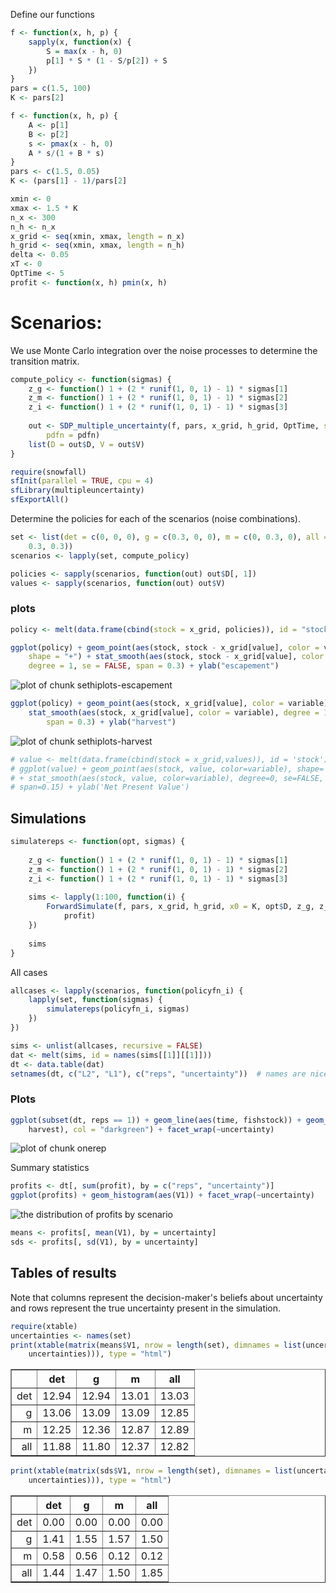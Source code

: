 






Define our functions 



```r
f <- function(x, h, p) {
    sapply(x, function(x) {
        S = max(x - h, 0)
        p[1] * S * (1 - S/p[2]) + S
    })
}
pars = c(1.5, 100)
K <- pars[2]
```



```r
f <- function(x, h, p) {
    A <- p[1]
    B <- p[2]
    s <- pmax(x - h, 0)
    A * s/(1 + B * s)
}
pars <- c(1.5, 0.05)
K <- (pars[1] - 1)/pars[2]
```




```r
xmin <- 0
xmax <- 1.5 * K
n_x <- 300
n_h <- n_x
x_grid <- seq(xmin, xmax, length = n_x)
h_grid <- seq(xmin, xmax, length = n_h)
delta <- 0.05
xT <- 0
OptTime <- 5
profit <- function(x, h) pmin(x, h)
```




# Scenarios: 

We use Monte Carlo integration over the noise processes to determine the transition matrix.  




```r
compute_policy <- function(sigmas) {
    z_g <- function() 1 + (2 * runif(1, 0, 1) - 1) * sigmas[1]
    z_m <- function() 1 + (2 * runif(1, 0, 1) - 1) * sigmas[2]
    z_i <- function() 1 + (2 * runif(1, 0, 1) - 1) * sigmas[3]
    
    out <- SDP_multiple_uncertainty(f, pars, x_grid, h_grid, OptTime, sigmas = sigmas, 
        pdfn = pdfn)
    list(D = out$D, V = out$V)
}
```



```r
require(snowfall)
sfInit(parallel = TRUE, cpu = 4)
sfLibrary(multipleuncertainty)
sfExportAll()
```


Determine the policies for each of the scenarios (noise combinations).


```r
set <- list(det = c(0, 0, 0), g = c(0.3, 0, 0), m = c(0, 0.3, 0), all = c(0.3, 
    0.3, 0.3))
scenarios <- lapply(set, compute_policy)
```




```r
policies <- sapply(scenarios, function(out) out$D[, 1])
values <- sapply(scenarios, function(out) out$V)
```



### plots



```r
policy <- melt(data.frame(cbind(stock = x_grid, policies)), id = "stock")
```



```r
ggplot(policy) + geom_point(aes(stock, stock - x_grid[value], color = variable), 
    shape = "+") + stat_smooth(aes(stock, stock - x_grid[value], color = variable), 
    degree = 1, se = FALSE, span = 0.3) + ylab("escapement")
```

![plot of chunk sethiplots-escapement](http://farm9.staticflickr.com/8507/8555086582_7294098926_o.png) 



```r
ggplot(policy) + geom_point(aes(stock, x_grid[value], color = variable), shape = "+") + 
    stat_smooth(aes(stock, x_grid[value], color = variable), degree = 1, se = FALSE, 
        span = 0.3) + ylab("harvest")
```

![plot of chunk sethiplots-harvest](http://farm9.staticflickr.com/8247/8553980011_94ca80e9bf_o.png) 




```r
# value <- melt(data.frame(cbind(stock = x_grid,values)), id = 'stock')
# ggplot(value) + geom_point(aes(stock, value, color=variable), shape='+')
# + stat_smooth(aes(stock, value, color=variable), degree=0, se=FALSE,
# span=0.15) + ylab('Net Present Value')
```




## Simulations


```r
simulatereps <- function(opt, sigmas) {
    
    z_g <- function() 1 + (2 * runif(1, 0, 1) - 1) * sigmas[1]
    z_m <- function() 1 + (2 * runif(1, 0, 1) - 1) * sigmas[2]
    z_i <- function() 1 + (2 * runif(1, 0, 1) - 1) * sigmas[3]
    
    sims <- lapply(1:100, function(i) {
        ForwardSimulate(f, pars, x_grid, h_grid, x0 = K, opt$D, z_g, z_m, z_i, 
            profit)
    })
    
    sims
}
```



All cases


```r
allcases <- lapply(scenarios, function(policyfn_i) {
    lapply(set, function(sigmas) {
        simulatereps(policyfn_i, sigmas)
    })
})
```



```r
sims <- unlist(allcases, recursive = FALSE)
dat <- melt(sims, id = names(sims[[1]][[1]]))
dt <- data.table(dat)
setnames(dt, c("L2", "L1"), c("reps", "uncertainty"))  # names are nice
```



### Plots 



```r
ggplot(subset(dt, reps == 1)) + geom_line(aes(time, fishstock)) + geom_line(aes(time, 
    harvest), col = "darkgreen") + facet_wrap(~uncertainty)
```

![plot of chunk onerep](http://farm9.staticflickr.com/8516/8553980455_460e73256b_o.png) 


Summary statistics 


```r
profits <- dt[, sum(profit), by = c("reps", "uncertainty")]
ggplot(profits) + geom_histogram(aes(V1)) + facet_wrap(~uncertainty)
```

![the distribution of profits by scenario](http://farm9.staticflickr.com/8249/8555087568_580de3a032_o.png) 




```r
means <- profits[, mean(V1), by = uncertainty]
sds <- profits[, sd(V1), by = uncertainty]
```


## Tables of results

Note that columns represent the decision-maker's beliefs about uncertainty and rows represent the true uncertainty present in the simulation.  


```r
require(xtable)
uncertainties <- names(set)
print(xtable(matrix(means$V1, nrow = length(set), dimnames = list(uncertainties, 
    uncertainties))), type = "html")
```

<!-- html table generated in R 2.15.3 by xtable 1.7-0 package -->
<!-- Wed Mar 13 12:31:59 2013 -->
<TABLE border=1>
<TR> <TH>  </TH> <TH> det </TH> <TH> g </TH> <TH> m </TH> <TH> all </TH>  </TR>
  <TR> <TD align="right"> det </TD> <TD align="right"> 12.94 </TD> <TD align="right"> 12.94 </TD> <TD align="right"> 13.01 </TD> <TD align="right"> 13.03 </TD> </TR>
  <TR> <TD align="right"> g </TD> <TD align="right"> 13.06 </TD> <TD align="right"> 13.09 </TD> <TD align="right"> 13.09 </TD> <TD align="right"> 12.85 </TD> </TR>
  <TR> <TD align="right"> m </TD> <TD align="right"> 12.25 </TD> <TD align="right"> 12.36 </TD> <TD align="right"> 12.87 </TD> <TD align="right"> 12.89 </TD> </TR>
  <TR> <TD align="right"> all </TD> <TD align="right"> 11.88 </TD> <TD align="right"> 11.80 </TD> <TD align="right"> 12.37 </TD> <TD align="right"> 12.82 </TD> </TR>
   </TABLE>

```r
print(xtable(matrix(sds$V1, nrow = length(set), dimnames = list(uncertainties, 
    uncertainties))), type = "html")
```

<!-- html table generated in R 2.15.3 by xtable 1.7-0 package -->
<!-- Wed Mar 13 12:31:59 2013 -->
<TABLE border=1>
<TR> <TH>  </TH> <TH> det </TH> <TH> g </TH> <TH> m </TH> <TH> all </TH>  </TR>
  <TR> <TD align="right"> det </TD> <TD align="right"> 0.00 </TD> <TD align="right"> 0.00 </TD> <TD align="right"> 0.00 </TD> <TD align="right"> 0.00 </TD> </TR>
  <TR> <TD align="right"> g </TD> <TD align="right"> 1.41 </TD> <TD align="right"> 1.55 </TD> <TD align="right"> 1.57 </TD> <TD align="right"> 1.50 </TD> </TR>
  <TR> <TD align="right"> m </TD> <TD align="right"> 0.58 </TD> <TD align="right"> 0.56 </TD> <TD align="right"> 0.12 </TD> <TD align="right"> 0.12 </TD> </TR>
  <TR> <TD align="right"> all </TD> <TD align="right"> 1.44 </TD> <TD align="right"> 1.47 </TD> <TD align="right"> 1.50 </TD> <TD align="right"> 1.85 </TD> </TR>
   </TABLE>



